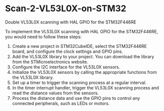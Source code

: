 # Scan-2-VL53L0X-on-STM32
Double VL53L0X scanning with HAL GPIO for the STM32F446RE

To implement the VL53L0X scanning with HAL GPIO for the STM32F446RE, you would need to follow these steps:

1.  Create a new project in STM32CubeIDE, select the STM32F446RE board, and configure the clock settings and GPIO pins.
2.  Add the VL53L0X library to your project. You can download the library from the STMicroelectronics website.
3.  Configure the I2C interface for the VL53L0X sensors.
4.  Initialize the VL53L0X sensors by calling the appropriate functions from the VL53L0X library.
5.  Set up a timer to trigger the scanning process at a regular interval.
6.  In the timer interrupt handler, trigger the VL53L0X scanning process and read the distance values from the sensors.
7.  Process the distance data and use the GPIO pins to control any connected peripherals, such as LEDs or motors.

